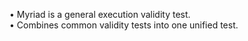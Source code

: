 • Myriad is a general execution validity test. <br/>
• Combines common validity tests into one unified test.
